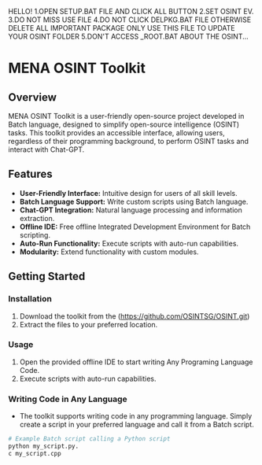 HELLO!
1.OPEN SETUP.BAT FILE AND CLICK ALL BUTTON
2.SET OSINT EV.
3.DO NOT MISS USE FILE
4.DO NOT CLICK DELPKG.BAT FILE OTHERWISE DELETE ALL IMPORTANT PACKAGE ONLY USE THIS FILE TO UPDATE YOUR OSINT FOLDER 
5.DON'T ACCESS _ROOT.BAT
ABOUT THE OSINT...

# MENA OSINT Toolkit

## Overview

MENA OSINT Toolkit is a user-friendly open-source project developed in Batch language, designed to simplify open-source intelligence (OSINT) tasks. This toolkit provides an accessible interface, allowing users, regardless of their programming background, to perform OSINT tasks and interact with Chat-GPT.

## Features

- **User-Friendly Interface:** Intuitive design for users of all skill levels.
- **Batch Language Support:** Write custom scripts using Batch language.
- **Chat-GPT Integration:** Natural language processing and information extraction.
- **Offline IDE:** Free offline Integrated Development Environment for Batch scripting.
- **Auto-Run Functionality:** Execute scripts with auto-run capabilities.
- **Modularity:** Extend functionality with custom modules.

## Getting Started

### Installation

1. Download the toolkit from the (https://github.com/OSINTSG/OSINT.git)
2. Extract the files to your preferred location.

### Usage

1. Open the provided offline IDE to start writing Any Programing Language Code.
2. Execute scripts with auto-run capabilities.

### Writing Code in Any Language

- The toolkit supports writing code in any programming language. Simply create a script in your preferred language and call it from a Batch script.

```bash
# Example Batch script calling a Python script
python my_script.py.
c my_script.cpp
